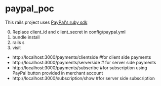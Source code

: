 # paypal_poc

This rails project uses [PayPal's ruby sdk](https://github.com/paypal/PayPal-Ruby-SDK)

0. Replace client_id and client_secret in config/paypal.yml
1. bundle install
2. rails s
3. visit 
* http://localhost:3000/payments/clientside #for client side payments
* http://localhost:3000/payments/serverside # for server side payments
* http://localhost:3000/payments/subscribe #for subscription using PayPal button provided in merchant account
* http://localhost:3000/subscription/show #for server side subscription